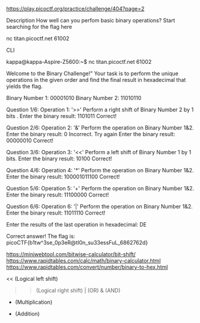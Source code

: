 
https://play.picoctf.org/practice/challenge/404?page=2

Description
How well can you perfom basic binary operations? Start searching for the flag here 

nc titan.picoctf.net 61002

CLI

kappa@kappa-Aspire-Z5600:~$ nc titan.picoctf.net 61002

Welcome to the Binary Challenge!"
Your task is to perform the unique operations in the given order and find the final result in hexadecimal that yields the flag.

Binary Number 1: 00001010
Binary Number 2: 11010110


Question 1/6:
Operation 1: '>>'
Perform a right shift of Binary Number 2 by 1 bits .
Enter the binary result: 1101011
Correct!

Question 2/6:
Operation 2: '&'
Perform the operation on Binary Number 1&2.
Enter the binary result: 0
Incorrect. Try again
Enter the binary result: 00000010
Correct!

Question 3/6:
Operation 3: '<<'
Perform a left shift of Binary Number 1 by 1 bits.
Enter the binary result: 10100
Correct!

Question 4/6:
Operation 4: '*'
Perform the operation on Binary Number 1&2.
Enter the binary result: 100001011100
Correct!

Question 5/6:
Operation 5: '+'
Perform the operation on Binary Number 1&2.
Enter the binary result: 11100000
Correct!

Question 6/6:
Operation 6: '|'
Perform the operation on Binary Number 1&2.
Enter the binary result: 11011110
Correct!

Enter the results of the last operation in hexadecimal: DE

Correct answer!
The flag is: picoCTF{b1tw^3se_0p3eR@tI0n_su33essFuL_6862762d}


https://miniwebtool.com/bitwise-calculator/bit-shift/
https://www.rapidtables.com/calc/math/binary-calculator.html
https://www.rapidtables.com/convert/number/binary-to-hex.html


<< (Logical left shift)
>> (Logical right shift)
| (OR)
& (AND)
* (Multiplication)
+ (Addition)
